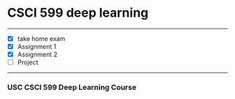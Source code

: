 # CSCI 599 deep learning

---

+ [x] take home exam
+ [x] Assignment 1
+ [x] Assignment 2
+ [ ] Project

---
### USC CSCI 599 Deep Learning Course
